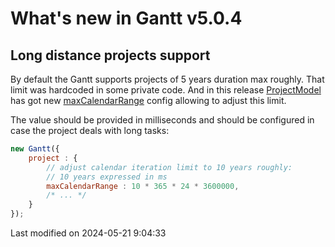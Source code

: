 # What's new in Gantt v5.0.4

## Long distance projects support

By default the Gantt supports projects of 5 years duration max roughly. That limit was hardcoded in some private code.
And in this release [ProjectModel](#Gantt/model/ProjectModel) has got new
[maxCalendarRange](#Gantt/model/ProjectModel#config-maxCalendarRange) config allowing to adjust this limit.

The value should be provided in milliseconds and should be configured in case the project deals with long tasks:

```javascript
new Gantt({
    project : {
        // adjust calendar iteration limit to 10 years roughly:
        // 10 years expressed in ms
        maxCalendarRange : 10 * 365 * 24 * 3600000,
        /* ... */
    }
});
```


<p class="last-modified">Last modified on 2024-05-21 9:04:33</p>
